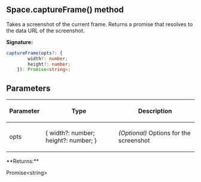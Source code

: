 
## Space.captureFrame() method

Takes a screenshot of the current frame. Returns a promise that resolves to the data URL of the screenshot.

**Signature:**

```typescript
captureFrame(opts?: {
        width?: number;
        height?: number;
    }): Promise<string>;
```

## Parameters

<table><thead><tr><th>

Parameter


</th><th>

Type


</th><th>

Description


</th></tr></thead>
<tbody><tr><td>

opts


</td><td>

{ width?: number; height?: number; }


</td><td>

_(Optional)_ Options for the screenshot


</td></tr>
</tbody></table>
**Returns:**

Promise&lt;string&gt;

